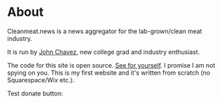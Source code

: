 # About

Cleanmeat.news is a news aggregator for the lab-grown/clean meat industry.

It is run by [John Chavez][1], new college grad and industry enthusiast.

The code for this site is open source. [See for yourself][2]. I promise I am not spying on you. This is my first website and it's written from scratch (no Squarespace/Wix etc.).

[1]: https://linkedin.com/in/john415chavez
[2]: https://github.com/j0hnchavez/j0hnchavez.github.io

Test donate button:
<script src="https://www.moneybutton.com/moneybutton.js"></script>
<div class="money-button"
  data-to="[paymail, user ID, address, or script]"
  data-amount="[amount]"
  data-currency="[currency]"
></div>